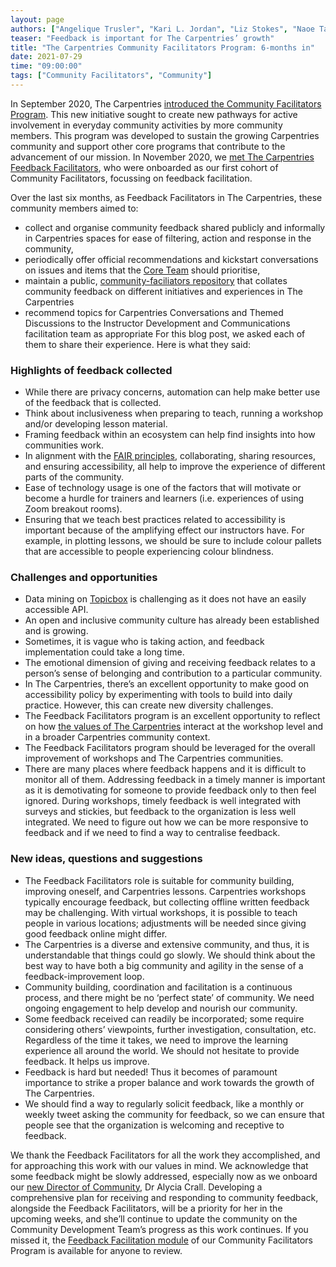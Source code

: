 ```yaml
---
layout: page
authors: ["Angelique Trusler", "Kari L. Jordan", "Liz Stokes", "Naoe Tatara", "Annajiat Alim Rasel", "Benson Muite", "Mike Henry","Toby Hodges", "Alycia Crall"]
teaser: "Feedback is important for The Carpentries’ growth"
title: "The Carpentries Community Facilitators Program: 6-months in"
date: 2021-07-29
time: "09:00:00"
tags: ["Community Facilitators", "Community"]
---
```


In September 2020, The Carpentries [introduced the Community Facilitators Program](https://carpentries.org/blog/2020/09/introducing-community-facilitators-program/). This new initiative sought to create new pathways for active involvement in everyday community activities by more community members. This program was developed to sustain the growing Carpentries community and support other core programs that contribute to the advancement of our mission. In November 2020, we [met The Carpentries Feedback Facilitators](https://carpentries.org/blog/2020/11/introducing-carpentries-feedback-facilitators/), who were onboarded as our first cohort of Community Facilitators, focussing on feedback facilitation. 

Over the last six months, as Feedback Facilitators in The Carpentries, these community members aimed to:
- collect and organise community feedback shared publicly and informally in Carpentries spaces for ease of filtering, action and response in the community,
- periodically offer official recommendations and kickstart conversations on issues and items that the [Core Team](https://carpentries.org/team/) should prioritise,
- maintain a public, [community-faciliators repository](https://www.google.com/url?q=https://github.com/carpentries/community-facilitators-program/issues&sa=D&source=editors&ust=1626790424834000&usg=AOvVaw2p--FTwCAMu5cpSFpjFTx9) that collates community feedback on different initiatives and experiences in The Carpentries
- recommend topics for Carpentries Conversations and Themed Discussions to the Instructor Development and Communications facilitation team as appropriate
For this blog post, we asked each of them to share their experience. Here is what they said:

### Highlights of feedback collected

- While there are privacy concerns, automation can help make better use of the feedback that is collected. 
- Think about inclusiveness when preparing to teach, running a workshop and/or developing lesson material.
- Framing feedback within an ecosystem can help find insights into how communities work.
- In alignment with the [FAIR principles](https://www.go-fair.org/fair-principles/), collaborating, sharing resources, and ensuring accessibility, all help to improve the experience of different parts of the community. 
- Ease of technology usage is one of the factors that will motivate or become a hurdle for trainers and learners (i.e. experiences of using Zoom breakout rooms). 
- Ensuring that we teach best practices related to accessibility is important because of the amplifying effect our instructors have. For example, in plotting lessons, we should be sure to include colour pallets that are accessible to people experiencing colour blindness. 

### Challenges and opportunities

- Data mining on [Topicbox](https://carpentries.topicbox.com/latest) is challenging as it does not have an easily accessible API. 
- An open and inclusive community culture has already been established and is growing.
- Sometimes, it is vague who is taking action, and feedback implementation could take a long time.
- The emotional dimension of giving and receiving feedback relates to a person’s sense of belonging and contribution to a particular community.
- In The Carpentries, there’s an excellent opportunity to make good on accessibility policy by experimenting with tools to build into daily practice. However, this can create new diversity challenges.
- The Feedback Facilitators program is an excellent opportunity to reflect on how [the values of The Carpentries](https://carpentries.org/values/) interact at the workshop level and in a broader Carpentries community context.
- The Feedback Facilitators program should be leveraged for the overall improvement of workshops and The Carpentries communities.
- There are many places where feedback happens and it is difficult to monitor all of them. Addressing feedback in a timely manner is important as it is demotivating for someone to provide feedback only to then feel ignored. During workshops, timely feedback is well integrated with surveys and stickies, but feedback to the organization is less well integrated. We need to figure out how we can be more responsive to feedback and if we need to find a way to centralise feedback.

### New ideas, questions and suggestions 

- The Feedback Facilitators role is suitable for community building, improving oneself, and Carpentries lessons. Carpentries workshops typically encourage feedback, but collecting offline written feedback may be challenging. With virtual workshops, it is possible to teach people in various locations; adjustments will be needed since giving good feedback online might differ.
- The Carpentries is a diverse and extensive community, and thus, it is understandable that things could go slowly. We should think about the best way to have both a big community and agility in the sense of a feedback-improvement loop.
- Community building, coordination and facilitation is a continuous process, and there might be no ‘perfect state’ of community. We need ongoing engagement to help develop and nourish our community. 
- Some feedback received can readily be incorporated; some require considering others’ viewpoints, further investigation, consultation, etc. Regardless of the time it takes, we need to improve the learning experience all around the world. We should not hesitate to provide feedback. It helps us improve.
- Feedback is hard but needed! Thus it becomes of paramount importance to strike a proper balance and work towards the growth of The Carpentries.
- We should find a way to regularly solicit feedback, like a monthly or weekly tweet asking the community for feedback, so we can ensure that people see that the organization is welcoming and receptive to feedback. 

We thank the Feedback Facilitators for all the work they accomplished, and for approaching this work with our values in mind. We acknowledge that some feedback might be slowly addressed, especially now as we onboard our [new Director of Community](https://carpentries.org/blog/2021/07/introducing-the-carpentries-director-of-community/), Dr Alycia Crall. Developing a comprehensive plan for receiving and responding to community feedback, alongside the Feedback Facilitators, will be a priority for her in the upcoming weeks, and she’ll continue to update the community on the Community Development Team’s progress as this work continues. If you missed it, the [Feedback Facilitation module](https://carpentries.github.io/community-facilitators-program/02-0-feedback-facilitation/index.html) of our Community Facilitators Program is available for anyone to review.
